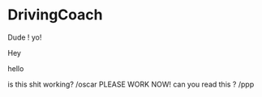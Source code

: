 # DrivingCoach
Dude !
yo!

Hey

hello

is this shit working? /oscar
PLEASE WORK NOW! can you read this ? /ppp
